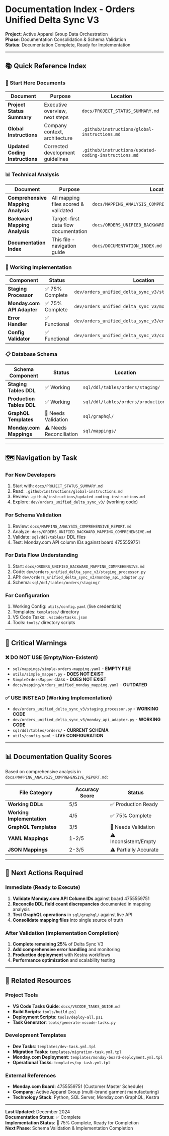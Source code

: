 # Documentation Index - Orders Unified Delta Sync V3

**Project**: Active Apparel Group Data Orchestration  
**Phase**: Documentation Consolidation & Schema Validation  
**Status**: Documentation Complete, Ready for Implementation

---

## 📚 **Quick Reference Index**

### **🎯 Start Here Documents**
| Document | Purpose | Location |
|----------|---------|-----------|
| **Project Status Summary** | Executive overview, next steps | `docs/PROJECT_STATUS_SUMMARY.md` |
| **Global Instructions** | Company context, architecture | `.github/instructions/global-instructions.md` |
| **Updated Coding Instructions** | Corrected development guidelines | `.github/instructions/updated-coding-instructions.md` |

### **📊 Technical Analysis**
| Document | Purpose | Location |
|----------|---------|-----------|
| **Comprehensive Mapping Analysis** | All mapping files scored & validated | `docs/MAPPING_ANALYSIS_COMPREHENSIVE_REPORT.md` |
| **Backward Mapping Analysis** | Target-first data flow documentation | `docs/ORDERS_UNIFIED_BACKWARD_MAPPING_COMPREHENSIVE.md` |
| **Documentation Index** | This file - navigation guide | `docs/DOCUMENTATION_INDEX.md` |

### **🔧 Working Implementation**
| Component | Status | Location |
|-----------|--------|-----------|
| **Staging Processor** | ✅ 75% Complete | `dev/orders_unified_delta_sync_v3/staging_processor.py` |
| **Monday.com API Adapter** | ✅ 75% Complete | `dev/orders_unified_delta_sync_v3/monday_api_adapter.py` |
| **Error Handler** | ✅ Functional | `dev/orders_unified_delta_sync_v3/error_handler.py` |
| **Config Validator** | ✅ Functional | `dev/orders_unified_delta_sync_v3/config_validator.py` |

### **📋 Database Schema**
| Schema Component | Status | Location |
|------------------|--------|-----------|
| **Staging Tables DDL** | ✅ Working | `sql/ddl/tables/orders/staging/` |
| **Production Tables DDL** | ✅ Working | `sql/ddl/tables/orders/production/` |
| **GraphQL Templates** | 🔄 Needs Validation | `sql/graphql/` |
| **Monday.com Mappings** | ⚠️ Needs Reconciliation | `sql/mappings/` |

---

## 🗺️ **Navigation by Task**

### **For New Developers**
1. Start with: `docs/PROJECT_STATUS_SUMMARY.md`
2. Read: `.github/instructions/global-instructions.md`
3. Review: `.github/instructions/updated-coding-instructions.md`
4. Explore: `dev/orders_unified_delta_sync_v3/` (working code)

### **For Schema Validation**
1. Review: `docs/MAPPING_ANALYSIS_COMPREHENSIVE_REPORT.md`
2. Analyze: `docs/ORDERS_UNIFIED_BACKWARD_MAPPING_COMPREHENSIVE.md`
3. Validate: `sql/ddl/tables/` DDL files
4. Test: Monday.com API column IDs against board 4755559751

### **For Data Flow Understanding**
1. Start: `docs/ORDERS_UNIFIED_BACKWARD_MAPPING_COMPREHENSIVE.md`
2. Code: `dev/orders_unified_delta_sync_v3/staging_processor.py`
3. API: `dev/orders_unified_delta_sync_v3/monday_api_adapter.py`
4. Schema: `sql/ddl/tables/orders/staging/`

### **For Configuration**
1. Working Config: `utils/config.yaml` (live credentials)
2. Templates: `templates/` directory
3. VS Code Tasks: `.vscode/tasks.json`
4. Tools: `tools/` directory scripts

---

## 🚨 **Critical Warnings**

### **❌ DO NOT USE (Empty/Non-Existent)**
- `sql/mappings/simple-orders-mapping.yaml` - **EMPTY FILE**
- `utils/simple_mapper.py` - **DOES NOT EXIST**
- `SimpleOrdersMapper` class - **DOES NOT EXIST**
- `docs/mapping/orders_unified_monday_mapping.yaml` - **OUTDATED**

### **✅ USE INSTEAD (Working Implementation)**
- `dev/orders_unified_delta_sync_v3/staging_processor.py` - **WORKING CODE**
- `dev/orders_unified_delta_sync_v3/monday_api_adapter.py` - **WORKING CODE**
- `sql/ddl/tables/orders/` - **CURRENT SCHEMA**
- `utils/config.yaml` - **LIVE CONFIGURATION**

---

## 📊 **Documentation Quality Scores**

Based on comprehensive analysis in `docs/MAPPING_ANALYSIS_COMPREHENSIVE_REPORT.md`:

| File Category | Accuracy Score | Status |
|---------------|---------------|---------|
| **Working DDLs** | 5/5 | ✅ Production Ready |
| **Working Implementation** | 4/5 | ✅ 75% Complete |
| **GraphQL Templates** | 3/5 | 🔄 Needs Validation |
| **YAML Mappings** | 1-2/5 | ⚠️ Inconsistent/Empty |
| **JSON Mappings** | 2-3/5 | ⚠️ Partially Accurate |

---

## 🎯 **Next Actions Required**

### **Immediate (Ready to Execute)**
1. **Validate Monday.com API Column IDs** against board 4755559751
2. **Reconcile DDL field count discrepancies** documented in mapping analysis
3. **Test GraphQL operations** in `sql/graphql/` against live API
4. **Consolidate mapping files** into single source of truth

### **After Validation (Implementation Completion)**
1. **Complete remaining 25%** of Delta Sync V3
2. **Add comprehensive error handling** and monitoring
3. **Production deployment** with Kestra workflows
4. **Performance optimization** and scalability testing

---

## 🔗 **Related Resources**

### **Project Tools**
- **VS Code Tasks Guide**: `docs/VSCODE_TASKS_GUIDE.md`
- **Build Scripts**: `tools/build.ps1`
- **Deployment Scripts**: `tools/deploy-all.ps1`
- **Task Generator**: `tools/generate-vscode-tasks.py`

### **Development Templates**
- **Dev Tasks**: `templates/dev-task.yml.tpl`
- **Migration Tasks**: `templates/migration-task.yml.tpl`
- **Monday.com Deployment**: `templates/monday-board-deployment.yml.tpl`
- **Operational Tasks**: `templates/op-task.yml.tpl`

### **External References**
- **Monday.com Board**: 4755559751 (Customer Master Schedule)
- **Company**: Active Apparel Group (multi-brand garment manufacturing)
- **Technology Stack**: Python, SQL Server, Monday.com GraphQL, Kestra

---

**Last Updated**: December 2024  
**Documentation Status**: ✅ Complete  
**Implementation Status**: 🔄 75% Complete, Ready for Completion  
**Next Phase**: Schema Validation & Implementation Completion
